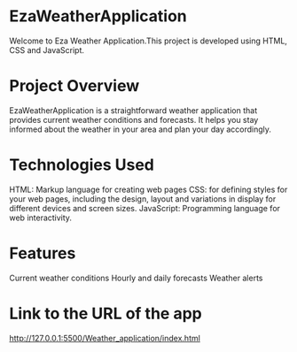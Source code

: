 # EzaWeatherApplication

Welcome to Eza Weather Application.This project is developed using HTML, CSS and JavaScript.

# Project Overview

EzaWeatherApplication is a straightforward weather application that provides current weather conditions and forecasts. It helps you stay informed about the weather in your area and plan your day accordingly.

# Technologies Used

HTML: Markup language for creating web pages
CSS: for defining styles for your web pages, including the design, layout and variations in display for different devices and screen sizes.
JavaScript: Programming language for web interactivity.

# Features

Current weather conditions
Hourly and daily forecasts
Weather alerts

# Link to the URL of the app

http://127.0.0.1:5500/Weather_application/index.html

